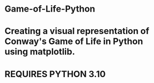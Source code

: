 # Game-of-Life-Python

# Creating a visual representation of Conway's Game of Life in Python using matplotlib.

# REQUIRES PYTHON 3.10
